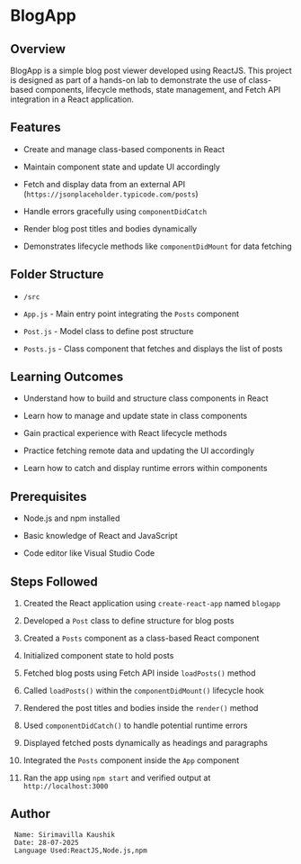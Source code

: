 # BlogApp

   ## Overview

   BlogApp is a simple blog post viewer developed using ReactJS. This project is designed as part of a hands-on lab to demonstrate the use of class-based              components, lifecycle methods, state management, and Fetch API integration in a React application.

   ## Features

   - Create and manage class-based components in React

  - Maintain component state and update UI accordingly

  - Fetch and display data from an external API (`https://jsonplaceholder.typicode.com/posts`)

  - Handle errors gracefully using `componentDidCatch`

  - Render blog post titles and bodies dynamically

  - Demonstrates lifecycle methods like `componentDidMount` for data fetching

  ## Folder Structure

   - `/src`
 
   - `App.js` - Main entry point integrating the `Posts` component
  
   - `Post.js` - Model class to define post structure
  
   - `Posts.js` - Class component that fetches and displays the list of posts

   ## Learning Outcomes

   - Understand how to build and structure class components in React

   - Learn how to manage and update state in class components

   - Gain practical experience with React lifecycle methods

   - Practice fetching remote data and updating the UI accordingly

   - Learn how to catch and display runtime errors within components

   ## Prerequisites

   - Node.js and npm installed

   - Basic knowledge of React and JavaScript

   - Code editor like Visual Studio Code

   ## Steps Followed

  1. Created the React application using `create-react-app` named `blogapp`

  2. Developed a `Post` class to define structure for blog posts

  3. Created a `Posts` component as a class-based React component

  4. Initialized component state to hold posts

  5. Fetched blog posts using Fetch API inside `loadPosts()` method

  6. Called `loadPosts()` within the `componentDidMount()` lifecycle hook

  7. Rendered the post titles and bodies inside the `render()` method

  8. Used `componentDidCatch()` to handle potential runtime errors

  9. Displayed fetched posts dynamically as headings and paragraphs

 10. Integrated the `Posts` component inside the `App` component

 11. Ran the app using `npm start` and verified output at `http://localhost:3000`


   ## Author
     Name: Sirimavilla Kaushik
     Date: 28-07-2025
     Language Used:ReactJS,Node.js,npm
